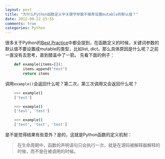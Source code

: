 ```yaml
---
layout: post
title: "为什么Python函数定义中关键字参数不推荐设置mutable的默认值？"
date: 2012-09-22 15:55
comments: true
categories: Python
---
```


很多关于Python的[Best Practice](http://www.google.com.hk/search?q=python+best+practices&aq=0&oq=python+best+prac&sugexp=chrome,mod=10&sourceid=chrome&ie=UTF-8)中都会提到，在函数定义的时候，关键词参数的默认值不要设置成mutable的类型，比如list, dict。那么具体原因是什么呢？之前一直没有去思考，直到膝盖中了一箭。
先看下面的例子：

``` python
    def example(items=[]):
        items.append("test")
        return items
```

调用`example()`会返回什么呢？第二次，第三次调用又会返回什么呢？

``` bash
    >>> example()
    ['test']

    >>> example()
    ['test', 'test']

    >>> example()
    ['test', 'test', 'test']
```

是不是觉得结果有些意外？是的，这就是Python函数的定义机制：  
> 在生命周期中，函数的声明语句只会执行一次，就是在源码被解释器解释的时候，而不是在被调用的时候。
